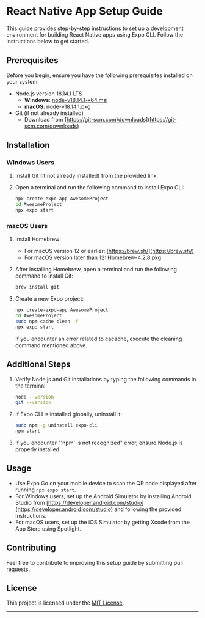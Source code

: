 # React Native App Setup Guide

This guide provides step-by-step instructions to set up a development environment for building React Native apps using Expo CLI. Follow the instructions below to get started.

## Prerequisites

Before you begin, ensure you have the following prerequisites installed on your system:

- Node.js version 18.14.1 LTS
  - **Windows**: [node-v18.14.1-x64.msi](https://nodejs.org/en/blog/release/v18.14.1)
  - **macOS**: [node-v18.14.1.pkg](https://nodejs.org/en/blog/release/v18.14.1)
- Git (if not already installed)
  - Download from [https://git-scm.com/downloads](https://git-scm.com/downloads)

## Installation

### Windows Users

1. Install Git (if not already installed) from the provided link.
2. Open a terminal and run the following command to install Expo CLI:

   ```bash
   npx create-expo-app AwesomeProject
   cd AwesomeProject
   npx expo start
   ```

### macOS Users

1. Install Homebrew:
   - For macOS version 12 or earlier: [https://brew.sh/](https://brew.sh/)
   - For macOS version later than 12: [Homebrew-4.2.8.pkg](download_link_for_homebrew)
2. After installing Homebrew, open a terminal and run the following command to install Git:

   ```bash
   brew install git
   ```

3. Create a new Expo project:

   ```bash
   npx create-expo-app AwesomeProject
   cd AwesomeProject
   sudo npm cache clean -f
   npx expo start
   ```

   If you encounter an error related to cacache, execute the cleaning command mentioned above.

## Additional Steps

1. Verify Node.js and Git installations by typing the following commands in the terminal:

   ```bash
   node --version
   git --version
   ```

2. If Expo CLI is installed globally, uninstall it:

   ```bash
   sudo npm -g uninstall expo-cli
   npm start
   ```

3. If you encounter "'npm' is not recognized" error, ensure Node.js is properly installed.

## Usage

- Use Expo Go on your mobile device to scan the QR code displayed after running `npx expo start`.
- For Windows users, set up the Android Simulator by installing Android Studio from [https://developer.android.com/studio](https://developer.android.com/studio) and following the provided instructions.
- For macOS users, set up the iOS Simulator by getting Xcode from the App Store using Spotlight.

## Contributing

Feel free to contribute to improving this setup guide by submitting pull requests.

## License

This project is licensed under the [MIT License](LICENSE).

---
